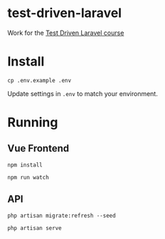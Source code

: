 # test-driven-laravel

Work for the [Test Driven Laravel course](https://course.testdrivenlaravel.com/)

# Install

`cp .env.example .env`

Update settings in `.env` to match your environment.

# Running

## Vue Frontend

`npm install`

`npm run watch`

## API

`php artisan migrate:refresh --seed`

`php artisan serve`
